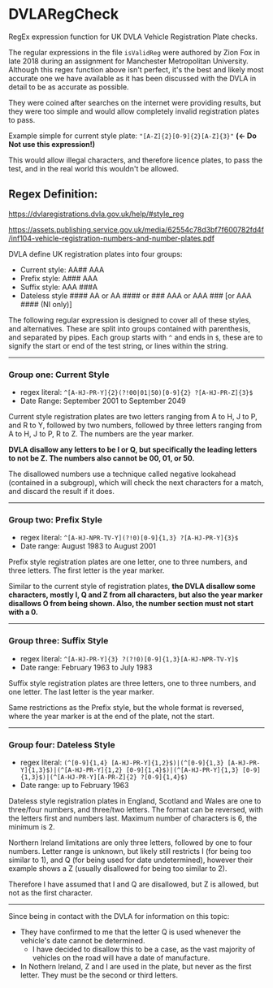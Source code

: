 # DVLARegCheck
RegEx expression function for UK DVLA Vehicle Registration Plate checks.


The regular expressions in the file `isValidReg` were authored by Zion Fox in late 2018 during an assignment for Manchester Metropolitan University.
Although this regex function above isn't perfect, it's the best and likely most accurate one we have available as it has been discussed with the DVLA in detail to be as accurate as possible.

They were coined after searches on the internet were providing results, but they were too simple and would allow completely invalid registration plates to pass.

Example simple for current style plate: `"[A-Z]{2}[0-9]{2}[A-Z]{3}"` __(<- Do Not use this expression!)__

This would allow illegal characters, and therefore licence plates, to pass the test, and in the real world this wouldn't be allowed.


## Regex Definition:
https://dvlaregistrations.dvla.gov.uk/help/#style_reg

https://assets.publishing.service.gov.uk/media/62554c78d3bf7f600782fd4f/inf104-vehicle-registration-numbers-and-number-plates.pdf

DVLA define UK registration plates into four groups:
* Current style: AA## AAA
* Prefix style: A### AAA
* Suffix style: AAA ###A
* Dateless style #### AA or AA #### or ### AAA or AAA ### [or AAA #### (NI only)]

The following regular expression is designed to cover all of these styles, and alternatives. These are split into groups contained with parenthesis, and separated by pipes.
Each group starts with `^` and ends in `$`, these are to signify the start or end of the test string, or lines within the string.

---

### Group one: Current Style
* regex literal: `^[A-HJ-PR-Y]{2}(?!00|01|50)[0-9]{2} ?[A-HJ-PR-Z]{3}$`
* Date Range: September 2001 to September 2049

Current style registration plates are two letters ranging from A to H, J to P, and R to Y, followed by two numbers, followed by three letters ranging from A to H, J to P, R to Z. The numbers are the year marker.

__DVLA disallow any letters to be I or Q, but specifically the leading letters to not be Z. The numbers also cannot be 00, 01, or 50.__

The disallowed numbers use a technique called negative lookahead (contained in a subgroup), which will check the next characters for a match, and discard the result if it does.

---

### Group two: Prefix Style
* regex literal: `^[A-HJ-NPR-TV-Y](?!0)[0-9]{1,3} ?[A-HJ-PR-Y]{3}$`
* Date range: August 1983 to August 2001

Prefix style registration plates are one letter, one to three numbers, and three letters. The first letter is the year marker.

Similar to the current style of registration plates, __the DVLA disallow some characters, mostly I, Q and Z from all characters, but also the year marker disallows O from being shown.
Also, the number section must not start with a 0.__

---

### Group three: Suffix Style
* regex literal: `^[A-HJ-PR-Y]{3} ?(?!0)[0-9]{1,3}[A-HJ-NPR-TV-Y]$`
* Date range: February 1963 to July 1983

Suffix style registration plates are three letters, one to three numbers, and one letter. The last letter is the year marker.

Same restrictions as the Prefix style, but the whole format is reversed, where the year marker is at the end of the plate, not the start.

---

### Group four: Dateless Style
* regex literal: `(^[0-9]{1,4} [A-HJ-PR-Y]{1,2}$)|(^[0-9]{1,3} [A-HJ-PR-Y]{1,3}$)|(^[A-HJ-PR-Y]{1,2} [0-9]{1,4}$)|(^[A-HJ-PR-Y]{1,3} [0-9]{1,3}$)|(^[A-HJ-PR-Y][A-PR-Z]{2} ?[0-9]{1,4}$)`
* Date range: up to February 1963

Dateless style registration plates in England, Scotland and Wales are one to three/four numbers, and three/two letters. The format can be reversed, with the letters first and numbers last. Maximum number of characters is 6, the minimum is 2.

Northern Ireland limitations are only three letters, followed by one to four numbers. Letter range is unknown, but likely still restricts I (for being too similar to 1), and Q (for being used for date undetermined), however their example shows a Z (usually disallowed for being too similar to 2).

Therefore I have assumed that I and Q are disallowed, but Z is allowed, but not as the first character.

---

Since being in contact with the DVLA for information on this topic:
* They have confirmed to me that the letter Q is used whenever the vehicle's date cannot be determined.
  * I have decided to disallow this to be a case, as the vast majority of vehicles on the road will have a date of manufacture.
* In Nothern Ireland, Z and I are used in the plate, but never as the first letter. They must be the second or third letters.
 
